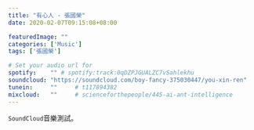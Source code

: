 ```yaml
---
title: "有心人 - 張國榮"
date: 2020-02-07T09:15:08+08:00

featuredImage: ""
categories: ['Music']
tags: ['張國榮']

# Set your audio url for
spotify:    "" # spotify:track:0qDZPJGUALZC7vSahlekhu
soundcloud: "https://soundcloud.com/boy-fancy-375030447/you-xin-ren"
tunein:     ""     # t117894382
mixcloud:   ""     # scienceforthepeople/445-ai-ant-intelligence
---
```


`SoundCloud`音樂測試。
